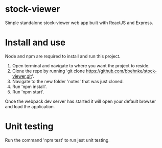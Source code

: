 # stock-viewer
Simple standalone stock-viewer web app built with ReactJS and Express.

# Install and use
Node and npm are required to install and run this project.

1. Open terminal and navigate to where you want the project to reside.
2. Clone the repo by running 'git clone https://github.com/bbehnke/stock-viewer.git'.
3. Navigate to the new folder 'notes' that was just cloned.
3. Run 'npm install'.
4. Run 'npm start'.

Once the webpack dev server has started it will open your default browser and load the application.

# Unit testing
Run the command 'npm test' to run jest unit testing.

